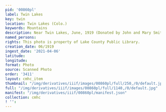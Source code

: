 ```yaml
---
pid: '00860pl'
label: Twin Lakes
key: twin
location: Twin Lakes (Colo.)
keywords: Mountains
description: Near Twin Lakes, June, 1919 (Donated by John and Mary Smith)
named_persons: 
rights: This photo is property of Lake County Public Library.
creation_date: 06/1919
ingest_date: '2021-04-06'
latitude: 
longitude: 
format: Photo
source: Scanned Photo
order: '3411'
layout: cmhc_item
thumbnail: "/img/derivatives/iiif/images/00860pl/full/250,/0/default.jpg"
full: "/img/derivatives/iiif/images/00860pl/full/1140,/0/default.jpg"
manifest: "/img/derivatives/iiif/00860pl/manifest.json"
collection: cmhc
! '': 
---
```

